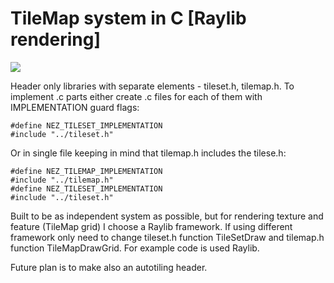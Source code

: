 # TileMap system in C [Raylib rendering]

![](https://github.com/nezvers/TileMap/raw/master/Resource/Preview.gif)

Header only libraries with separate elements - tileset.h, tilemap.h.
To implement .c parts either create .c files for each of them with IMPLEMENTATION guard flags:    
```
#define NEZ_TILESET_IMPLEMENTATION
#include "../tileset.h"
```
Or in single file keeping in mind that tilemap.h includes the tilese.h:   
```
#define NEZ_TILEMAP_IMPLEMENTATION
#include "../tilemap.h"
#define NEZ_TILESET_IMPLEMENTATION
#include "../tileset.h"
```

Built to be as independent system as possible, but for rendering texture and feature (TileMap grid) I choose a Raylib framework.
If using different framework only need to change tileset.h function TileSetDraw and tilemap.h function TileMapDrawGrid.
For example code is used Raylib.

Future plan is to make also an autotiling header.
